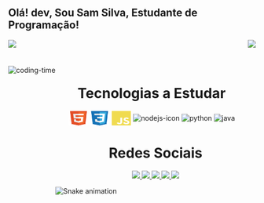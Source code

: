 ## Olá! dev, Sou Sam Silva, Estudante de Programação!

<div>
  
  <img  height="180em" src="https://github-readme-stats.vercel.app/api?username=LuigiGF&show_icons=true&theme=great-gatsby&include_all_commits=true&count_private=true"/>
  <img align="right" height="180em" src="https://github-readme-stats.vercel.app/api/top-langs/?username=LuigiGF&layout=compact&langs_count=16&theme=great-gatsby"/>
</div>
<br>

<div  align="center"> 
  <div style="display: inline_block"><br>
    <img align="left" height="250" alt="coding-time" src="code.gif">
    <h1 align="center">Tecnologias a Estudar </h1>
    <img align="center" height="30" width="40" alt="html-icon" src="https://raw.githubusercontent.com/devicons/devicon/master/icons/html5/html5-original.svg">
    <img align="center" height="30" width="40" alt="css-icon" src="https://raw.githubusercontent.com/devicons/devicon/master/icons/css3/css3-original.svg">
    <img align="center" height="30" width="40" alt="js-icon"  src="https://raw.githubusercontent.com/devicons/devicon/master/icons/javascript/javascript-plain.svg">
    <img align="center" height="35" width="45" alt="nodejs-icon" src="https://img.icons8.com/?size=100&id=hsPbhkOH4FMe&format=png&color=FAB005">
    <img align="center" height="35" width="45" alt="python" src="https://img.icons8.com/?size=100&id=hGdCwhSHUe6L&format=png&color=FAB005">
    <img align="center" height="35" width="45" alt="java" src="https://img.icons8.com/?size=100&id=5OD485koNIrb&format=png&color=FAB005">
   </div>
    
  
  <h1 align="center">Redes Sociais</h1>
    <a href = "mailto: samsilva64bit@gmail.com">
      <img width="35" src="https://img.icons8.com/?size=100&id=6QtoKjRma1Cq&format=png&color=FAB005">
    </a>
    <a href = "https://wa.me/+245956817901">
      <img width="35" src="https://img.icons8.com/?size=100&id=108636&format=png&color=FAB005">
    </a>
    <a href = "https://www.youtube.com/@SamSilva-d5g">
      <img width="35" src="https://img.icons8.com/?size=100&id=115371&format=png&color=FAB005">
    </a>
    <a href = "https://www.instagram.com/devparadev/">
      <img width="35" src="https://img.icons8.com/?size=100&id=hFoVFpm6gl9A&format=png&color=FAB005">
    </a>
    <a href = "https://tiktok.com">
      <img width="35" src="https://img.icons8.com/?size=100&id=GN6LgEfShU2b&format=png&color=FAB005">
    </a>
</div>
  
![Snake animation](https://github.com/Samsilva64/Samsilva64/blob/output/github-contribution-grid-snake.svg)
